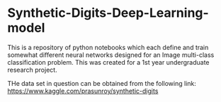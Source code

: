 # Synthetic-Digits-Deep-Learning-model

This is a repository of python notebooks which each define and train
somewhat different neural networks designed for an Image multi-class classification problem.
This was created for a 1st year undergraduate research project.

THe data set in question can be obtained from the following link:
https://www.kaggle.com/prasunroy/synthetic-digits

